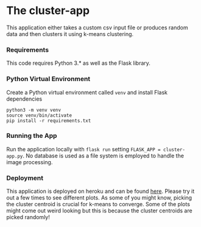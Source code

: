 # The cluster-app
This application either takes a custom csv input file or produces random data and then clusters it using k-means clustering.

### Requirements

This code requires Python 3.* as well as the Flask library.

### Python Virtual Environment

Create a Python virtual environment called `venv` and install Flask dependencies

    python3 -m venv venv
    source venv/bin/activate
    pip install -r requirements.txt

### Running the App

Run the application locally with `flask run` setting `FLASK_APP = cluster-app.py`. No database is used as a file system is employed to handle the image processing.

### Deployment
This application is deployed on heroku and can be found [here](https://the-clustering-app.herokuapp.com/index). Please try it out a few times to see different plots. As some of you might know, picking the cluster centroid is crucial for k-means to converge. Some of the plots might come out weird looking but this is because the cluster centroids are picked randomly!

